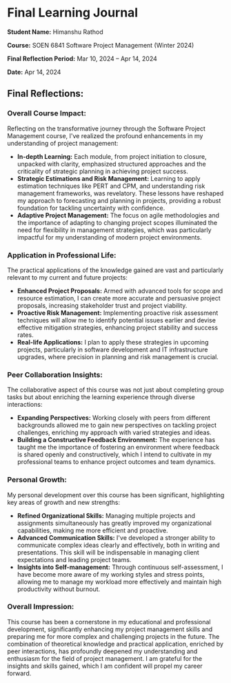 # Final Learning Journal

**Student Name:** Himanshu Rathod

**Course:** SOEN 6841 Software Project Management (Winter 2024)

**Final Reflection Period:** Mar 10, 2024 – Apr 14, 2024

**Date:** Apr 14, 2024

## Final Reflections:

### Overall Course Impact:

Reflecting on the transformative journey through the Software Project Management course, I've realized the profound enhancements in my understanding of project management:
- **In-depth Learning:** Each module, from project initiation to closure, unpacked with clarity, emphasized structured approaches and the criticality of strategic planning in achieving project success.
- **Strategic Estimations and Risk Management:** Learning to apply estimation techniques like PERT and CPM, and understanding risk management frameworks, was revelatory. These lessons have reshaped my approach to forecasting and planning in projects, providing a robust foundation for tackling uncertainty with confidence.
- **Adaptive Project Management:** The focus on agile methodologies and the importance of adapting to changing project scopes illuminated the need for flexibility in management strategies, which was particularly impactful for my understanding of modern project environments.

### Application in Professional Life:

The practical applications of the knowledge gained are vast and particularly relevant to my current and future projects:
- **Enhanced Project Proposals:** Armed with advanced tools for scope and resource estimation, I can create more accurate and persuasive project proposals, increasing stakeholder trust and project viability.
- **Proactive Risk Management:** Implementing proactive risk assessment techniques will allow me to identify potential issues earlier and devise effective mitigation strategies, enhancing project stability and success rates.
- **Real-life Applications:** I plan to apply these strategies in upcoming projects, particularly in software development and IT infrastructure upgrades, where precision in planning and risk management is crucial.

### Peer Collaboration Insights:

The collaborative aspect of this course was not just about completing group tasks but about enriching the learning experience through diverse interactions:
- **Expanding Perspectives:** Working closely with peers from different backgrounds allowed me to gain new perspectives on tackling project challenges, enriching my approach with varied strategies and ideas.
- **Building a Constructive Feedback Environment:** The experience has taught me the importance of fostering an environment where feedback is shared openly and constructively, which I intend to cultivate in my professional teams to enhance project outcomes and team dynamics.

### Personal Growth:

My personal development over this course has been significant, highlighting key areas of growth and new strengths:
- **Refined Organizational Skills:** Managing multiple projects and assignments simultaneously has greatly improved my organizational capabilities, making me more efficient and proactive.
- **Advanced Communication Skills:** I've developed a stronger ability to communicate complex ideas clearly and effectively, both in writing and presentations. This skill will be indispensable in managing client expectations and leading project teams.
- **Insights into Self-management:** Through continuous self-assessment, I have become more aware of my working styles and stress points, allowing me to manage my workload more effectively and maintain high productivity without burnout.

### Overall Impression:

This course has been a cornerstone in my educational and professional development, significantly enhancing my project management skills and preparing me for more complex and challenging projects in the future. The combination of theoretical knowledge and practical application, enriched by peer interactions, has profoundly deepened my understanding and enthusiasm for the field of project management. I am grateful for the insights and skills gained, which I am confident will propel my career forward.

